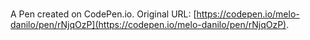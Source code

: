 # 

A Pen created on CodePen.io. Original URL: [https://codepen.io/melo-danilo/pen/rNjqOzP](https://codepen.io/melo-danilo/pen/rNjqOzP).


